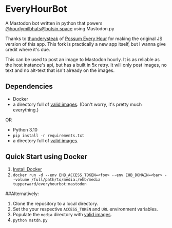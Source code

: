 # EveryHourBot
A Mastodon bot written in python that powers [@hourlymilbhats@botsin.space](https://botsin.space/@hourlymilbhats) using Mastodon.py

Thanks to [thunderysteak](https://github.com/thunderysteak) of [Possum Every Hour](https://twitter.com/possumeveryhour) for making the original JS version of this app. This fork is practically a new app itself, but I wanna give credit where it's due.

This can be used to post an image to Mastodon hourly. It is as reliable as the host instance's api, but has a built in 5x retry. It will only post images, no text and no alt-text that isn't already on the images. 

## Dependencies
- Docker
- a directory full of [valid images](https://www.iana.org/assignments/media-types/media-types.xhtml#image). (Don't worry, it's pretty much everything.)

OR

- Python 3.10
- `pip install -r requirements.txt`
- a directory full of [valid images](https://www.iana.org/assignments/media-types/media-types.xhtml#image).

## Quick Start using Docker
1. [Install Docker](https://docs.docker.com/engine/install/)
1. `docker run -d --env EHB_ACCESS_TOKEN=<foo> --env EHB_DOMAIN=<bar> --volume /full/path/to/media:/ehb/media tupperward/everyhourbot:mastodon`

##Alternatively:
1. Clone the repository to a local directory. 
1. Set the your respective `ACCESS_TOKEN` and `URL` environment variables.
1. Populate the `media` directory with [valid images](https://www.iana.org/assignments/media-types/media-types.xhtml#image).
1. `python mstdn.py`
